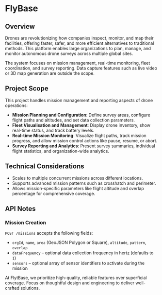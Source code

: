 # FlyBase

## Overview
Drones are revolutionizing how companies inspect, monitor, and map their facilities, offering faster, safer, and more efficient alternatives to traditional methods. This platform enables large organizations to plan, manage, and monitor autonomous drone surveys across multiple global sites.

The system focuses on mission management, real-time monitoring, fleet coordination, and survey reporting. Data capture features such as live video or 3D map generation are outside the scope.

## Project Scope
This project handles mission management and reporting aspects of drone operations:

- **Mission Planning and Configuration**: Define survey areas, configure flight paths and altitudes, and set data collection parameters.
- **Fleet Visualisation and Management**: Display drone inventory, show real-time status, and track battery levels.
- **Real-time Mission Monitoring**: Visualize flight paths, track mission progress, and allow mission control actions like pause, resume, or abort.
- **Survey Reporting and Analytics**: Present survey summaries, individual flight statistics, and organization-wide analytics.

## Technical Considerations
- Scales to multiple concurrent missions across different locations.
- Supports advanced mission patterns such as crosshatch and perimeter.
- Allows mission-specific parameters like flight altitude and overlap percentage for comprehensive coverage.

## API Notes
### Mission Creation
`POST /missions` accepts the following fields:
- `orgId`, `name`, `area` (GeoJSON Polygon or Square), `altitude`, `pattern`, `overlap`
- `dataFrequency` &ndash; optional data collection frequency in hertz (defaults to `1`)
- `sensors` &ndash; optional array of sensor identifiers to activate during the mission

At FlytBase, we prioritize high-quality, reliable features over superficial coverage. Focus on thoughtful design and engineering to deliver well-crafted solutions.

